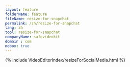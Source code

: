 ```yaml
---
layout: feature
folderName: feature
fileName: resize-for-snapchat
permalink: /zh/resize-for-snapchat
lang: zh
tool: resize-for-snapchat
companyName: safevideokit
domain : com
nobox: true
---
```


{% include VideoEditorIndex/resizeForSocialMedia.html %}

   